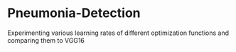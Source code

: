 # Pneumonia-Detection
Experimenting various learning rates of different optimization functions and comparing them to VGG16

